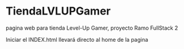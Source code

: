 # TiendaLVLUPGamer
pagina web para tienda Level-Up Gamer, proyecto Ramo FullStack 2

Iniciar el INDEX.html llevará directo al home de la pagina